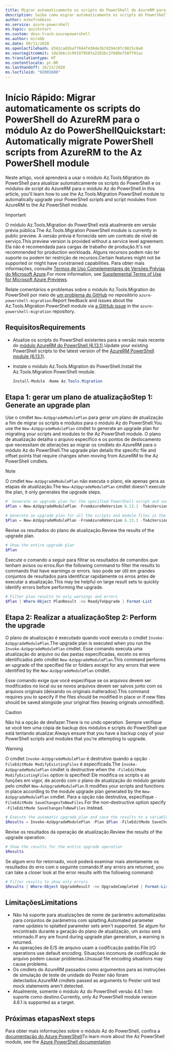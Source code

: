 ```yaml
---
title: Migrar automaticamente os scripts do PowerShell do AzureRM para o módulo Az do PowerShell
description: Saiba como migrar automaticamente os scripts do PowerShell do AzureRM para o módulo Az do PowerShell.
author: mikefrobbins
ms.service: azure-powershell
ms.topic: quickstart
ms.custom: devx-track-azurepowershell
ms.author: mirobb
ms.date: 09/11/2020
ms.openlocfilehash: d342ca65baf7664f430de3b7d294c0fc9815c0a0
ms.sourcegitcommit: 1de2b6c3c99197958fa2101bc37680e7507f91ac
ms.translationtype: HT
ms.contentlocale: pt-BR
ms.lasthandoff: 10/13/2020
ms.locfileid: "92001688"
---
```

# <a name="quickstart-automatically-migrate-powershell-scripts-from-azurerm-to-the-az-powershell-module"></a><span data-ttu-id="1c41c-103">Início Rápido: Migrar automaticamente os scripts do PowerShell do AzureRM para o módulo Az do PowerShell</span><span class="sxs-lookup"><span data-stu-id="1c41c-103">Quickstart: Automatically migrate PowerShell scripts from AzureRM to the Az PowerShell module</span></span>

<span data-ttu-id="1c41c-104">Neste artigo, você aprenderá a usar o módulo Az.Tools.Migration do PowerShell para atualizar automaticamente os scripts do PowerShell e os módulos de script do AzureRM para o módulo Az do PowerShell.</span><span class="sxs-lookup"><span data-stu-id="1c41c-104">In this article, you'll learn how to use the Az.Tools.Migration PowerShell module to automatically upgrade your PowerShell scripts and script modules from AzureRM to the Az PowerShell module.</span></span>

> [!IMPORTANT]
> <span data-ttu-id="1c41c-105">O módulo Az.Tools.Migration do PowerShell está atualmente em versão prévia pública.</span><span class="sxs-lookup"><span data-stu-id="1c41c-105">The Az.Tools.Migration PowerShell module is currently in public preview.</span></span> <span data-ttu-id="1c41c-106">A versão prévia é fornecida sem um contrato de nível de serviço.</span><span class="sxs-lookup"><span data-stu-id="1c41c-106">This preview version is provided without a service level agreement.</span></span> <span data-ttu-id="1c41c-107">Ela não é recomendada para cargas de trabalho de produção.</span><span class="sxs-lookup"><span data-stu-id="1c41c-107">It's not recommended for production workloads.</span></span> <span data-ttu-id="1c41c-108">Alguns recursos podem não ter suporte ou podem ter restrição de recursos.</span><span class="sxs-lookup"><span data-stu-id="1c41c-108">Certain features might not be supported or might have constrained capabilities.</span></span> <span data-ttu-id="1c41c-109">Para obter mais informações, consulte [Termos de Uso Complementares de Versões Prévias do Microsoft Azure](https://azure.microsoft.com/support/legal/preview-supplemental-terms/).</span><span class="sxs-lookup"><span data-stu-id="1c41c-109">For more information, see [Supplemental Terms of Use for Microsoft Azure Previews](https://azure.microsoft.com/support/legal/preview-supplemental-terms/).</span></span>

<span data-ttu-id="1c41c-110">Relate comentários e problemas sobre o módulo Az.Tools.Migration do PowerShell por meio de [um problema do GitHub](https://github.com/Azure/azure-powershell-migration/issues) no repositório `azure-powershell-migration`.</span><span class="sxs-lookup"><span data-stu-id="1c41c-110">Report feedback and issues about the Az.Tools.Migration PowerShell module via [a GitHub issue](https://github.com/Azure/azure-powershell-migration/issues) in the `azure-powershell-migration` repository.</span></span>

## <a name="requirements"></a><span data-ttu-id="1c41c-111">Requisitos</span><span class="sxs-lookup"><span data-stu-id="1c41c-111">Requirements</span></span>

* <span data-ttu-id="1c41c-112">Atualize os scripts do PowerShell existentes para a versão mais recente do [módulo AzureRM do PowerShell (6.13.1)](https://github.com/Azure/azure-powershell/releases/tag/v6.13.1-November2018).</span><span class="sxs-lookup"><span data-stu-id="1c41c-112">Update your existing PowerShell scripts to the latest version of the [AzureRM PowerShell module (6.13.1)](https://github.com/Azure/azure-powershell/releases/tag/v6.13.1-November2018).</span></span>
* <span data-ttu-id="1c41c-113">Instale o módulo Az.Tools.Migration do PowerShell.</span><span class="sxs-lookup"><span data-stu-id="1c41c-113">Install the Az.Tools.Migration PowerShell module.</span></span>

  ```powershell
  Install-Module -Name Az.Tools.Migration
  ```

## <a name="step-1-generate-an-upgrade-plan"></a><span data-ttu-id="1c41c-114">Etapa 1: gerar um plano de atualização</span><span class="sxs-lookup"><span data-stu-id="1c41c-114">Step 1: Generate an upgrade plan</span></span>

<span data-ttu-id="1c41c-115">Use o cmdlet `New-AzUpgradeModulePlan` para gerar um plano de atualização a fim de migrar os scripts e módulos para o módulo Az do PowerShell.</span><span class="sxs-lookup"><span data-stu-id="1c41c-115">You use the `New-AzUpgradeModulePlan` cmdlet to generate an upgrade plan for migrating your scripts and modules to the Az PowerShell module.</span></span> <span data-ttu-id="1c41c-116">O plano de atualização detalha o arquivo específico e os pontos de deslocamento que necessitam de alterações ao migrar os cmdlets do AzureRM para o módulo Az do PowerShell.</span><span class="sxs-lookup"><span data-stu-id="1c41c-116">The upgrade plan details the specific file and offset points that require changes when moving from AzureRM to the Az PowerShell cmdlets.</span></span>

> [!NOTE]
> <span data-ttu-id="1c41c-117">O cmdlet `New-AzUpgradeModulePlan` não executa o plano, ele apenas gera as etapas de atualização.</span><span class="sxs-lookup"><span data-stu-id="1c41c-117">The `New-AzUpgradeModulePlan` cmdlet doesn't execute the plan, it only generates the upgrade steps.</span></span>

```powershell
#  Generate an upgrade plan for the specified PowerShell script and save it to a variable.
$Plan = New-AzUpgradeModulePlan -FromAzureRmVersion 6.13.1 -ToAzVersion 4.6.1 -FilePath 'C:\Scripts\my-azure-script.ps1'
```

```powershell
# Generate an upgrade plan for all the scripts and module files in the specified folder and save it to a variable.
$Plan = New-AzUpgradeModulePlan -FromAzureRmVersion 6.13.1 -ToAzVersion 4.6.1 -DirectoryPath 'C:\Scripts'
```

<span data-ttu-id="1c41c-118">Revise os resultados do plano de atualização.</span><span class="sxs-lookup"><span data-stu-id="1c41c-118">Review the results of the upgrade plan.</span></span>

```powershell
# Show the entire upgrade plan
$Plan
```

<span data-ttu-id="1c41c-119">Execute o comando a seguir para filtrar os resultados de comandos que tenham avisos ou erros.</span><span class="sxs-lookup"><span data-stu-id="1c41c-119">Run the following command to filter the results to commands that have warnings or errors.</span></span> <span data-ttu-id="1c41c-120">Isso pode ser útil em grandes conjuntos de resultados para identificar rapidamente os erros antes de executar a atualização.</span><span class="sxs-lookup"><span data-stu-id="1c41c-120">This may be helpful on large result sets to quickly identify errors before performing the upgrade.</span></span>

```powershell
# Filter plan results to only warnings and errors
$Plan | Where-Object PlanResult -ne ReadyToUpgrade | Format-List
```

## <a name="step-2-perform-the-upgrade"></a><span data-ttu-id="1c41c-121">Etapa 2: Realizar a atualização</span><span class="sxs-lookup"><span data-stu-id="1c41c-121">Step 2: Perform the upgrade</span></span>

<span data-ttu-id="1c41c-122">O plano de atualização é executado quando você executa o cmdlet `Invoke-AzUpgradeModulePlan`.</span><span class="sxs-lookup"><span data-stu-id="1c41c-122">The upgrade plan is executed when you run the `Invoke-AzUpgradeModulePlan` cmdlet.</span></span> <span data-ttu-id="1c41c-123">Esse comando executa uma atualização do arquivo ou das pastas especificadas, exceto os erros identificados pelo cmdlet `New-AzUpgradeModulePlan`.</span><span class="sxs-lookup"><span data-stu-id="1c41c-123">This command performs an upgrade of the specified file or folders except for any errors that were identified by the `New-AzUpgradeModulePlan` cmdlet.</span></span>

<span data-ttu-id="1c41c-124">Esse comando exige que você especifique se os arquivos devem ser modificados no local ou se novos arquivos devem ser salvos junto com os arquivos originais (deixando os originais inalterados).</span><span class="sxs-lookup"><span data-stu-id="1c41c-124">This command requires you to specify if the files should be modified in place or if new files should be saved alongside your original files (leaving originals unmodified).</span></span>

> [!CAUTION]
> <span data-ttu-id="1c41c-125">Não há a opção de desfazer.</span><span class="sxs-lookup"><span data-stu-id="1c41c-125">There is no undo operation.</span></span> <span data-ttu-id="1c41c-126">Sempre verifique se você tem uma cópia de backup dos módulos e scripts do PowerShell que está tentando atualizar.</span><span class="sxs-lookup"><span data-stu-id="1c41c-126">Always ensure that you have a backup copy of your PowerShell scripts and modules that you're attempting to upgrade.</span></span>

> [!WARNING]
> <span data-ttu-id="1c41c-127">O cmdlet `Invoke-AzUpgradeModulePlan` é destrutivo quando a opção `-FileEditMode ModifyExistingFiles` é especificada.</span><span class="sxs-lookup"><span data-stu-id="1c41c-127">The `Invoke-AzUpgradeModulePlan` cmdlet is destructive when the `-FileEditMode ModifyExistingFiles` option is specified!</span></span> <span data-ttu-id="1c41c-128">Ele modifica os scripts e as funções em vigor, de acordo com o plano de atualização do módulo gerado pelo cmdlet `New-AzUpgradeModulePlan`.</span><span class="sxs-lookup"><span data-stu-id="1c41c-128">It modifies your scripts and functions in place according to the module upgrade plan generated by the `New-AzUpgradeModulePlan` cmdlet.</span></span> <span data-ttu-id="1c41c-129">Para a opção não destrutiva, especifique `-FileEditMode SaveChangesToNewFiles`.</span><span class="sxs-lookup"><span data-stu-id="1c41c-129">For the non-destructive option specify `-FileEditMode SaveChangesToNewFiles` instead.</span></span>

```powershell
# Execute the automatic upgrade plan and save the results to a variable.
$Results = Invoke-AzUpgradeModulePlan -Plan $Plan -FileEditMode SaveChangesToNewFiles
```

<span data-ttu-id="1c41c-130">Revise os resultados da operação de atualização.</span><span class="sxs-lookup"><span data-stu-id="1c41c-130">Review the results of the upgrade operation.</span></span>

```powershell
# Show the results for the entire upgrade operation
$Results
```

<span data-ttu-id="1c41c-131">Se algum erro for retornado, você poderá examinar mais atentamente os resultados do erro com o seguinte comando:</span><span class="sxs-lookup"><span data-stu-id="1c41c-131">If any errors are returned, you can take a closer look at the error results with the following command:</span></span>

```powershell
# Filter results to show only errors
$Results | Where-Object UpgradeResult -ne UpgradeCompleted | Format-List
```

## <a name="limitations"></a><span data-ttu-id="1c41c-132">Limitações</span><span class="sxs-lookup"><span data-stu-id="1c41c-132">Limitations</span></span>

* <span data-ttu-id="1c41c-133">Não há suporte para atualizações de nome de parâmetro automatizadas para conjuntos de parâmetros com splatting.</span><span class="sxs-lookup"><span data-stu-id="1c41c-133">Automated parameter name updates to splatted parameter sets aren't supported.</span></span> <span data-ttu-id="1c41c-134">Se algum for encontrado durante a geração do plano de atualização, um aviso será retornado.</span><span class="sxs-lookup"><span data-stu-id="1c41c-134">If any are found during upgrade plan generation, a warning is returned.</span></span>
* <span data-ttu-id="1c41c-135">As operações de E/S de arquivo usam a codificação padrão.</span><span class="sxs-lookup"><span data-stu-id="1c41c-135">File I/O operations use default encoding.</span></span> <span data-ttu-id="1c41c-136">Situações incomuns de codificação de arquivo podem causar problemas.</span><span class="sxs-lookup"><span data-stu-id="1c41c-136">Unusual file encoding situations may cause problems.</span></span>
* <span data-ttu-id="1c41c-137">Os cmdlets do AzureRM passados como argumentos para as instruções de simulação de teste de unidade do Pester não foram detectados.</span><span class="sxs-lookup"><span data-stu-id="1c41c-137">AzureRM cmdlets passed as arguments to Pester unit test mock statements aren't detected.</span></span>
* <span data-ttu-id="1c41c-138">Atualmente, somente o módulo Az do PowerShell versão 4.6.1 tem suporte como destino.</span><span class="sxs-lookup"><span data-stu-id="1c41c-138">Currently, only Az PowerShell module version 4.6.1 is supported as a target.</span></span>

## <a name="next-steps"></a><span data-ttu-id="1c41c-139">Próximas etapas</span><span class="sxs-lookup"><span data-stu-id="1c41c-139">Next steps</span></span>

<span data-ttu-id="1c41c-140">Para obter mais informações sobre o módulo Az do PowerShell, confira a [documentação do Azure PowerShell](https://docs.microsoft.com/powershell/azure/)</span><span class="sxs-lookup"><span data-stu-id="1c41c-140">To learn more about the Az PowerShell module, see the [Azure PowerShell documentation](https://docs.microsoft.com/powershell/azure/)</span></span>